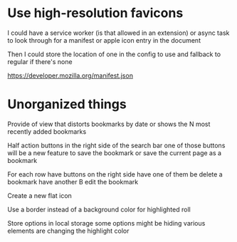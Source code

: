 # Use high-resolution favicons
I could have a service worker (is that allowed in an extension) or async task to look through for a manifest or apple icon entry in the document

Then I could store the location of one in the config to use and fallback to regular if there's none

https://developer.mozilla.org/manifest.json

# Unorganized things
Provide of view that distorts bookmarks by date or shows the N most recently added bookmarks

Half action buttons in the right side of the search bar one of those buttons will be a new feature to save the bookmark or save the current page as a bookmark

For each row have buttons on the right side have one of them be delete a bookmark have another B edit the bookmark

Create a new flat icon

Use a border instead of a background color for highlighted roll

Store options in local storage some options might be hiding various elements are changing the highlight color
